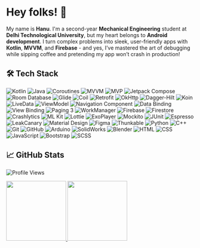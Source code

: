 # Hey folks! 🐢  
My name is **Hanu**. I'm a second-year **Mechanical Engineering** student at **Delhi Technological University**, but my heart belongs to **Android development**. I turn complex problems into sleek, user-friendly apps with **Kotlin**, **MVVM**, and **Firebase** - and yes, I’ve mastered the art of debugging while sipping coffee and pretending my app won’t crash in production!


## 🛠️ Tech Stack

![Kotlin](https://img.shields.io/badge/Kotlin-%237F52FF.svg?style=flat-square&logo=kotlin&logoColor=white)
![Java](https://img.shields.io/badge/Java-%23ED8B00.svg?style=flat-square&logo=java&logoColor=white)
![Coroutines](https://img.shields.io/badge/Coroutines-%230095D5.svg?style=flat-square&logo=kotlin&logoColor=white)
![MVVM](https://img.shields.io/badge/MVVM-%2300C853.svg?style=flat-square&logoColor=white)
![MVP](https://img.shields.io/badge/MVP-%23008080.svg?style=flat-square&logoColor=white)
![Jetpack Compose](https://img.shields.io/badge/Jetpack%20Compose-%233DDC84.svg?style=flat-square&logo=jetpack-compose&logoColor=white)
![Room Database](https://img.shields.io/badge/Room%20Database-%23006DB3.svg?style=flat-square&logo=sqlite&logoColor=white)
![Glide](https://img.shields.io/badge/Glide-%2300C4CC.svg?style=flat-square&logo=glide&logoColor=white)
![Coil](https://img.shields.io/badge/Coil-%2352505A.svg?style=flat-square&logoColor=white)
![Retrofit](https://img.shields.io/badge/Retrofit-%23E91E63.svg?style=flat-square&logo=retrofit&logoColor=white)
![OkHttp](https://img.shields.io/badge/OkHttp-%232964FF.svg?style=flat-square&logoColor=white)
![Dagger-Hilt](https://img.shields.io/badge/Dagger%20Hilt-%23A887DF.svg?style=flat-square&logo=dagger&logoColor=white)
![Koin](https://img.shields.io/badge/Koin-%2380CBC4.svg?style=flat-square&logo=koin&logoColor=white)
![LiveData](https://img.shields.io/badge/LiveData-%231DB954.svg?style=flat-square&logo=android&logoColor=white)
![ViewModel](https://img.shields.io/badge/ViewModel-%234CAF50.svg?style=flat-square&logo=android&logoColor=white)
![Navigation Component](https://img.shields.io/badge/Navigation-%234CAF50.svg?style=flat-square&logo=android&logoColor=white)
![Data Binding](https://img.shields.io/badge/Data%20Binding-%23FF6F00.svg?style=flat-square&logoColor=white)
![View Binding](https://img.shields.io/badge/View%20Binding-%2300D09C.svg?style=flat-square&logo=android&logoColor=white)
![Paging 3](https://img.shields.io/badge/Paging%203-%230081CB.svg?style=flat-square&logoColor=white)
![WorkManager](https://img.shields.io/badge/WorkManager-%23FFA000.svg?style=flat-square&logoColor=white)
![Firebase](https://img.shields.io/badge/Firebase-%23FFCA28.svg?style=flat-square&logo=firebase&logoColor=white)
![Firestore](https://img.shields.io/badge/Firestore-%23FF7043.svg?style=flat-square&logo=firebase&logoColor=white)
![Crashlytics](https://img.shields.io/badge/Crashlytics-%23E65100.svg?style=flat-square&logo=firebase&logoColor=white)
![ML Kit](https://img.shields.io/badge/ML%20Kit-%23FF5252.svg?style=flat-square&logo=firebase&logoColor=white)
![Lottie](https://img.shields.io/badge/Lottie-%2300B4D8.svg?style=flat-square&logoColor=white)
![ExoPlayer](https://img.shields.io/badge/ExoPlayer-%236EC6FF.svg?style=flat-square&logo=exoplayer&logoColor=white)
![Mockito](https://img.shields.io/badge/Mockito-%2300C4CC.svg?style=flat-square&logo=mockito&logoColor=white)
![JUnit](https://img.shields.io/badge/JUnit-%23D32F2F.svg?style=flat-square&logo=java&logoColor=white)
![Espresso](https://img.shields.io/badge/Espresso-%2361649F.svg?style=flat-square&logo=android&logoColor=white)
![LeakCanary](https://img.shields.io/badge/LeakCanary-%230095D5.svg?style=flat-square&logo=leakcanary&logoColor=white)
![Material Design](https://img.shields.io/badge/Material%20Design-%230081CB.svg?style=flat-square&logo=material-design&logoColor=white)
![Figma](https://img.shields.io/badge/Figma-%23F24E1E.svg?style=flat-square&logo=figma&logoColor=white)
![Thunkable](https://img.shields.io/badge/Thunkable-%23E248FF.svg?style=flat-square&logo=thunkable&logoColor=white)
![Python](https://img.shields.io/badge/Python-%233776AB.svg?style=flat-square&logo=python&logoColor=white)
![C++](https://img.shields.io/badge/C++-%2300599C.svg?style=flat-square&logo=cplusplus&logoColor=white)
![Git](https://img.shields.io/badge/Git-%23F05033.svg?style=flat-square&logo=git&logoColor=white)
![GitHub](https://img.shields.io/badge/GitHub-%23121011.svg?style=flat-square&logo=github&logoColor=white)
![Arduino](https://img.shields.io/badge/Arduino-%2300979D.svg?style=flat-square&logo=arduino&logoColor=white)
![SolidWorks](https://img.shields.io/badge/SolidWorks-%23FF0000.svg?style=flat-square&logo=solidworks&logoColor=white)
![Blender](https://img.shields.io/badge/Blender-%23F5792A.svg?style=flat-square&logo=blender&logoColor=white)
![HTML](https://img.shields.io/badge/HTML-%23E34F26.svg?style=flat-square&logo=html5&logoColor=white)
![CSS](https://img.shields.io/badge/CSS-%231572B6.svg?style=flat-square&logo=css3&logoColor=white)
![JavaScript](https://img.shields.io/badge/JavaScript-%23F7DF1E.svg?style=flat-square&logo=javascript&logoColor=black)
![Bootstrap](https://img.shields.io/badge/Bootstrap-%23563D7C.svg?style=flat-square&logo=bootstrap&logoColor=white)
![SCSS](https://img.shields.io/badge/SCSS-%23CC6699.svg?style=flat-square&logo=sass&logoColor=white)


## 📈 GitHub Stats
![Profile Views](https://komarev.com/ghpvc/?username=HorridHanu&color=blue&style=flat-square)

<a href="https://github.com/HorridHanu">
  <img height="160em" src="https://github-readme-stats.vercel.app/api?username=HorridHanu&show_icons=true&theme=dark&count_private=true" />
  <img height="160em" src="https://github-readme-stats.vercel.app/api/top-langs/?username=HorridHanu&layout=compact&langs_count=6&theme=dark" />
</a>
